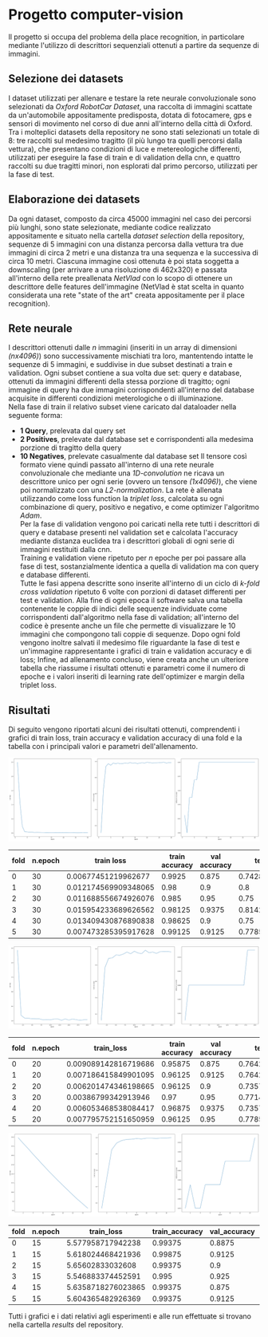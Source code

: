 # Progetto computer-vision

Il progetto si occupa del problema della place recognition, in particolare mediante l'utilizzo di descrittori sequenziali ottenuti a partire da sequenze di immagini.

## Selezione dei datasets

I dataset utilizzati per allenare e testare la rete neurale convoluzionale sono selezionati da *Oxford RobotCar Dataset*, una raccolta di immagini scattate da un'automobile appositamente predisposta, dotata di fotocamere, gps e sensori di movimento nel corso di due anni all'interno della città di Oxford. Tra i molteplici datasets della repository ne sono stati selezionati un totale di 8: tre raccolti sul medesimo tragitto (il più lungo tra quelli percorsi dalla vettura), che presentano condizioni di luce e metereologiche differenti, utilizzati per eseguire la fase di train e di validation della cnn, e quattro raccolti su due tragitti minori, non esplorati dal primo percorso, utilizzati per la fase di test.

## Elaborazione dei datasets

Da ogni dataset, composto da circa 45000 immagini nel caso dei percorsi più lunghi, sono state selezionate, mediante codice realizzato appositamente e situato nella cartella *dataset selection* della repository, sequenze di 5 immagini con una distanza percorsa dalla vettura tra due immagini di circa 2 metri e una distanza tra una sequenza e la successiva di circa 10 metri. Ciascuna immagine così ottenuta è poi stata soggetta a downscaling (per arrivare a una risoluzione di 462x320) e passata all'interno della rete preallenata *NetVlad* con lo scopo di ottenere un descrittore delle features dell'immagine (NetVlad è stat scelta in quanto considerata una rete "state of the art" creata appositamente per il place recognition).  

## Rete neurale

I descrittori ottenuti dalle *n* immagini (inseriti in un array di dimensioni *(nx4096)*) sono successivamente mischiati tra loro, mantentendo intatte le sequenze di 5 immagini, e suddivise in due subset destinati a train e validation. Ogni subset contiene a sua volta due set: query e database, ottenuti da immagini differenti della stessa porzione di tragitto; ogni immagine di query ha due immagini corrispondenti all'interno del database acquisite in differenti condizioni meterologiche o di illuminazione.  
Nella fase di train il relativo subset viene caricato dal dataloader nella seguente forma: 
- **1 Query**, prelevata dal query set  
- **2 Positives**, prelevate dal database set e corrispondenti alla medesima porzione di tragitto della query
- **10 Negatives**, prelevate casualmente dal database set
Il tensore così formato viene quindi passato all'interno di una rete neurale convoluzionale che mediante una *1D-convolution* ne ricava un descrittore unico per ogni serie (ovvero un tensore *(1x4096)*), che viene poi normalizzato con una *L2-normalization*. La rete è allenata utilizzando come loss function la *triplet loss*, calcolata su ogni combinazione di query, positivo e negativo, e come optimizer l'algoritmo *Adam*.  
Per la fase di validation vengono poi caricati nella rete tutti i descrittori di query e database presenti nel validation set e calcolata l'accuracy mediante distanza euclidea tra i descrittori globali di ogni serie di immagini restituiti dalla cnn.  
Training e validation viene ripetuto per *n* epoche per poi passare alla fase di test, sostanzialmente identica a quella di validation ma con query e database differenti.  
Tutte le fasi appena descritte sono inserite all'interno di un ciclo di *k-fold cross validation* ripetuto 6 volte con porzioni di dataset differenti per test e validation. Alla fine di ogni epoca il software salva una tabella contenente le coppie di indici delle sequenze individuate come corrispondenti dall'algoritmo nella fase di validation; all'interno del codice è presente anche un file che permette di visualizzare le 10 immagini che compongono tali coppie di sequenze. Dopo ogni fold vengono inoltre salvati il medesimo file riguardante la fase di test e un'immagine rappresentante i grafici di train e validation accuracy e di loss; Infine, ad allenamento concluso, viene creata anche un ulteriore tabella che riassume i risultati ottenuti e parametri come il numero di epoche e i valori inseriti di learning rate dell'optimizer e margin della triplet loss.

## Risultati

Di seguito vengono riportati alcuni dei risultati ottenuti, comprendenti i grafici di train loss, train accuracy e validation accuracy di una fold e la tabella con i principali valori e parametri dell'allenamento.  

![grafico1](grafico1.png)

|fold|n.epoch|      train loss    |train accuracy|val accuracy|  test accuracy   |t.l. margin|learning reate|NpQ|
|----|-------|--------------------|--------------|------------|------------------|-----------|--------------|---|
| 0  |  30   |0.00677451219962677 |    0.9925    |   0.875    |0.7428571428571429|   0.1     |    1e-05     |10 |
| 1  |  30   |0.012174569909348065|    0.98      |   0.9      |0.8               |   0.1     |    1e-05     |10 |
| 2  |  30   |0.011688556674926076|    0.985     |   0.95     |0.75              |   0.1     |    1e-05     |10 |
| 3  |  30   |0.015954233689626562|    0.98125   |   0.9375   |0.8142857142857143|   0.1     |    1e-05     |10 |
| 4  |  30   |0.013409430876890838|    0.98625   |   0.9      |0.75              |   0.1     |    1e-05     |10 |
| 5  |  30   |0.007473285395917628|    0.99125   |   0.9125   |0.7785714285714286|   0.1     |    1e-05     |10 |

![grafico2](grafico2.png)

|fold|n.epoch|     train_loss     |train accuracy|val accuracy|  test accuracy   |t.l. margin|learning reate|NpQ|
|----|-------|--------------------|--------------|------------|------------------|-----------|--------------|---|
| 0  |  20   |0.009089142816719686|    0.95875   |   0.875    |0.7642857142857142|   0.01    |    1e-05     |10 |
| 1  |  20   |0.007186415849901095|    0.96125   |   0.9125   |0.7642857142857142|   0.01    |    1e-05     |10 |
| 2  |  20   |0.006201474346198665|    0.96125   |   0.9      |0.7357142857142858|   0.01    |    1e-05     |10 |
| 3  |  20   |0.00386799342913946 |    0.97      |   0.95     |0.7714285714285715|   0.01    |    1e-05     |10 |
| 4  |  20   |0.006053468538084417|    0.96875   |   0.9375   |0.7357142857142858|   0.01    |    1e-05     |10 |
| 5  |  20   |0.007795752151650959|    0.96125   |   0.95     |0.7785714285714286|   0.01    |    1e-05     |10 |

![grafico3](grafico3.png)

|fold|n.epoch|train_loss          |train_accuracy|val_accuracy|test_accuracy     |t.l.margin|learning_reate|NpQ|
|----|-------|--------------------|--------------|------------|------------------|----------|--------------|---|
|0   |15     |5.577958717942238   |0.99375       |0.8875      |0.7857142857142857|1.0       |1e-05         |10 |
|1   |15     |5.618024468421936   |0.99875       |0.9125      |0.7071428571428572|1.0       |1e-05         |10 |
|2   |15     |5.65602833032608    |0.99375       |0.9         |0.7285714285714285|1.0       |1e-05         |10 |
|3   |15     |5.546883374452591   |0.995         |0.925       |0.75              |1.0       |1e-05         |10 |
|4   |15     |5.6358718276023865  |0.99375       |0.875       |0.7571428571428571|1.0       |1e-05         |10 |
|5   |15     |5.604365482926369   |0.99375       |0.9125      |0.7642857142857142|1.0       |1e-05         |10 |

  
Tutti i grafici e i dati relativi agli esperimenti e alle run effettuate si trovano nella cartella *results* del repository.
